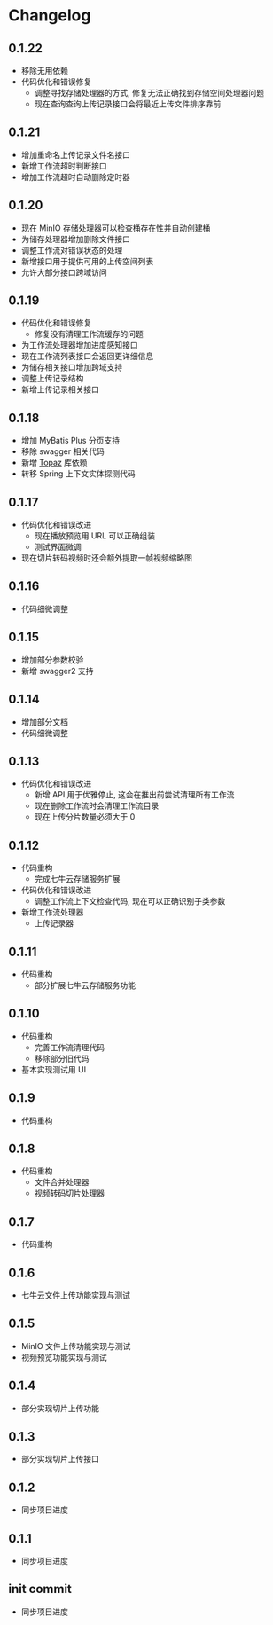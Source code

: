# Changelog

## 0.1.22

* 移除无用依赖
* 代码优化和错误修复
  * 调整寻找存储处理器的方式, 修复无法正确找到存储空间处理器问题
  * 现在查询查询上传记录接口会将最近上传文件排序靠前

## 0.1.21

* 增加重命名上传记录文件名接口
* 新增工作流超时判断接口
* 增加工作流超时自动删除定时器

## 0.1.20

* 现在 MinIO 存储处理器可以检查桶存在性并自动创建桶
* 为储存处理器增加删除文件接口
* 调整工作流对错误状态的处理
* 新增接口用于提供可用的上传空间列表
* 允许大部分接口跨域访问

## 0.1.19

* 代码优化和错误修复
  * 修复没有清理工作流缓存的问题
* 为工作流处理器增加进度感知接口
* 现在工作流列表接口会返回更详细信息
* 为储存相关接口增加跨域支持
* 调整上传记录结构
* 新增上传记录相关接口

## 0.1.18

* 增加 MyBatis Plus 分页支持
* 移除 swagger 相关代码
* 新增 [Topaz](https://github.com/351768593/Topaz) 库依赖
* 转移 Spring 上下文实体探测代码

## 0.1.17

* 代码优化和错误改进
  * 现在播放预览用 URL 可以正确组装
  * 测试界面微调
* 现在切片转码视频时还会额外提取一帧视频缩略图

## 0.1.16

* 代码细微调整

## 0.1.15

* 增加部分参数校验
* 新增 swagger2 支持

## 0.1.14

* 增加部分文档
* 代码细微调整

## 0.1.13

* 代码优化和错误改进
  * 新增 API 用于优雅停止, 这会在推出前尝试清理所有工作流
  * 现在删除工作流时会清理工作流目录
  * 现在上传分片数量必须大于 0

## 0.1.12

* 代码重构
  * 完成七牛云存储服务扩展
* 代码优化和错误改进
  * 调整工作流上下文检查代码, 现在可以正确识别子类参数
* 新增工作流处理器
  * 上传记录器

## 0.1.11

* 代码重构
  * 部分扩展七牛云存储服务功能

## 0.1.10

* 代码重构
  * 完善工作流清理代码
  * 移除部分旧代码
* 基本实现测试用 UI

## 0.1.9

* 代码重构

## 0.1.8

* 代码重构
  * 文件合并处理器
  * 视频转码切片处理器

## 0.1.7

* 代码重构

## 0.1.6

* 七牛云文件上传功能实现与测试

## 0.1.5

* MinIO 文件上传功能实现与测试
* 视频预览功能实现与测试

## 0.1.4

* 部分实现切片上传功能

## 0.1.3

* 部分实现切片上传接口

## 0.1.2

* 同步项目进度

## 0.1.1

* 同步项目进度

## init commit

* 同步项目进度
